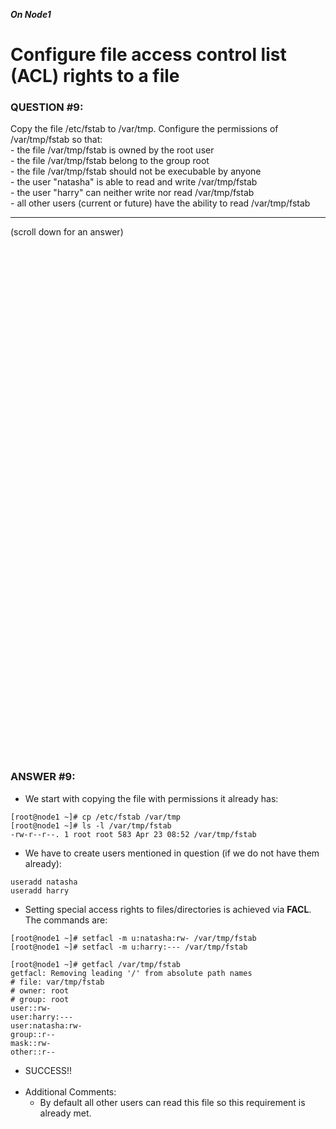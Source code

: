 ***On Node1***

# Configure file access control list (ACL) rights to a file

### QUESTION #9: 

Copy the file /etc/fstab to /var/tmp. Configure the permissions of /var/tmp/fstab so that: \
    - the file /var/tmp/fstab is owned by the root user \
    - the file /var/tmp/fstab belong to the group root \
    - the file /var/tmp/fstab should not be execubable by anyone \
    - the user "natasha" is able to read and write /var/tmp/fstab \
    - the user "harry" can neither write nor read /var/tmp/fstab \
    - all other users (current or future) have the ability to read /var/tmp/fstab

***
(scroll down for an answer)

<br/><br/><br/><br/><br/><br/><br/><br/><br/><br/><br/><br/><br/><br/><br/><br/><br/><br/><br/><br/><br/><br/><br/><br/>
<br/><br/><br/><br/><br/><br/><br/><br/><br/><br/><br/><br/><br/><br/><br/><br/><br/><br/><br/><br/><br/><br/><br/><br/>

### ANSWER #9: 

* We start with copying the file with permissions it already has:

```
[root@node1 ~]# cp /etc/fstab /var/tmp
[root@node1 ~]# ls -l /var/tmp/fstab
-rw-r--r--. 1 root root 583 Apr 23 08:52 /var/tmp/fstab
```

* We have to create users mentioned in question (if we do not have them already):

```
useradd natasha
useradd harry
```

* Setting special access rights to files/directories is achieved via **FACL**. The commands are:

```
[root@node1 ~]# setfacl -m u:natasha:rw- /var/tmp/fstab
[root@node1 ~]# setfacl -m u:harry:--- /var/tmp/fstab
```
```
[root@node1 ~]# getfacl /var/tmp/fstab
getfacl: Removing leading '/' from absolute path names
# file: var/tmp/fstab
# owner: root
# group: root
user::rw-
user:harry:---
user:natasha:rw-
group::r--
mask::rw-
other::r--
```
* SUCCESS!!
<br/><br/>
* Additional Comments:
  - By default all other users can read this file so this requirement is already met.
